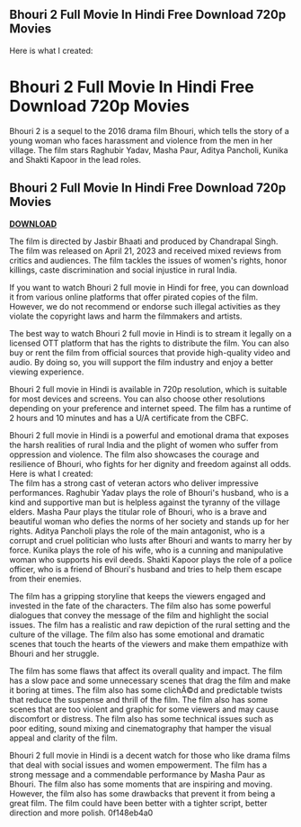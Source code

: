 ## Bhouri 2 Full Movie In Hindi Free Download 720p Movies

  Here is what I created:  
# Bhouri 2 Full Movie In Hindi Free Download 720p Movies
 
Bhouri 2 is a sequel to the 2016 drama film Bhouri, which tells the story of a young woman who faces harassment and violence from the men in her village. The film stars Raghubir Yadav, Masha Paur, Aditya Pancholi, Kunika and Shakti Kapoor in the lead roles.
 
## Bhouri 2 Full Movie In Hindi Free Download 720p Movies


[**DOWNLOAD**](https://www.google.com/url?q=https%3A%2F%2Ftlniurl.com%2F2tM3CW&sa=D&sntz=1&usg=AOvVaw3rcUjK26ZeqtYoyc_RZlTg)

 
The film is directed by Jasbir Bhaati and produced by Chandrapal Singh. The film was released on April 21, 2023 and received mixed reviews from critics and audiences. The film tackles the issues of women's rights, honor killings, caste discrimination and social injustice in rural India.
 
If you want to watch Bhouri 2 full movie in Hindi for free, you can download it from various online platforms that offer pirated copies of the film. However, we do not recommend or endorse such illegal activities as they violate the copyright laws and harm the filmmakers and artists.
 
The best way to watch Bhouri 2 full movie in Hindi is to stream it legally on a licensed OTT platform that has the rights to distribute the film. You can also buy or rent the film from official sources that provide high-quality video and audio. By doing so, you will support the film industry and enjoy a better viewing experience.
 
Bhouri 2 full movie in Hindi is available in 720p resolution, which is suitable for most devices and screens. You can also choose other resolutions depending on your preference and internet speed. The film has a runtime of 2 hours and 10 minutes and has a U/A certificate from the CBFC.
 
Bhouri 2 full movie in Hindi is a powerful and emotional drama that exposes the harsh realities of rural India and the plight of women who suffer from oppression and violence. The film also showcases the courage and resilience of Bhouri, who fights for her dignity and freedom against all odds.
 Here is what I created:  
The film has a strong cast of veteran actors who deliver impressive performances. Raghubir Yadav plays the role of Bhouri's husband, who is a kind and supportive man but is helpless against the tyranny of the village elders. Masha Paur plays the titular role of Bhouri, who is a brave and beautiful woman who defies the norms of her society and stands up for her rights. Aditya Pancholi plays the role of the main antagonist, who is a corrupt and cruel politician who lusts after Bhouri and wants to marry her by force. Kunika plays the role of his wife, who is a cunning and manipulative woman who supports his evil deeds. Shakti Kapoor plays the role of a police officer, who is a friend of Bhouri's husband and tries to help them escape from their enemies.
 
The film has a gripping storyline that keeps the viewers engaged and invested in the fate of the characters. The film also has some powerful dialogues that convey the message of the film and highlight the social issues. The film has a realistic and raw depiction of the rural setting and the culture of the village. The film also has some emotional and dramatic scenes that touch the hearts of the viewers and make them empathize with Bhouri and her struggle.
 
The film has some flaws that affect its overall quality and impact. The film has a slow pace and some unnecessary scenes that drag the film and make it boring at times. The film also has some clichÃ©d and predictable twists that reduce the suspense and thrill of the film. The film also has some scenes that are too violent and graphic for some viewers and may cause discomfort or distress. The film also has some technical issues such as poor editing, sound mixing and cinematography that hamper the visual appeal and clarity of the film.
 
Bhouri 2 full movie in Hindi is a decent watch for those who like drama films that deal with social issues and women empowerment. The film has a strong message and a commendable performance by Masha Paur as Bhouri. The film also has some moments that are inspiring and moving. However, the film also has some drawbacks that prevent it from being a great film. The film could have been better with a tighter script, better direction and more polish.
 0f148eb4a0
